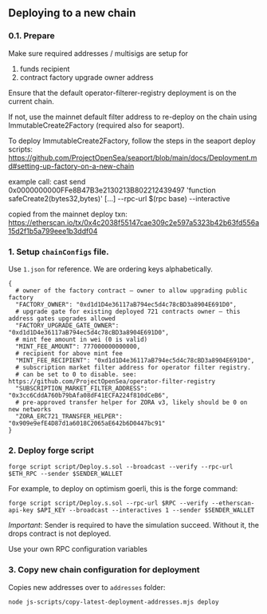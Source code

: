 
## Deploying to a new chain

### 0.1. Prepare

Make sure required addresses / multisigs are setup for 
1. funds recipient
2. contract factory upgrade owner address

Ensure that the default operator-filterer-registry deployment is on the current chain.

If not, use the mainnet default filter address to re-deploy on the chain using ImmutableCreate2Factory (required also for seaport).

To deploy ImmutableCreate2Factory, follow the steps in the seaport deploy scripts: https://github.com/ProjectOpenSea/seaport/blob/main/docs/Deployment.md#setting-up-factory-on-a-new-chain

example call:
cast send 0x0000000000FFe8B47B3e2130213B802212439497 'function safeCreate2(bytes32,bytes)' [...] --rpc-url $(rpc base) --interactive

copied from the mainnet deploy txn: https://etherscan.io/tx/0x4c2038f55147cae309c2e597a5323b42b63fd556a15d2f1b5a799eee1b3ddf04

### 1. Setup `chainConfigs` file.

Use `1.json` for reference. We are ordering keys alphabetically.

```
{
  # owner of the factory contract – owner to allow upgrading public factory
  "FACTORY_OWNER": "0xd1d1D4e36117aB794ec5d4c78cBD3a8904E691D0",
  # upgrade gate for existing deployed 721 contracts owner – this address gates upgrades allowed
  "FACTORY_UPGRADE_GATE_OWNER": "0xd1d1D4e36117aB794ec5d4c78cBD3a8904E691D0",
  # mint fee amount in wei (0 is valid)
  "MINT_FEE_AMOUNT": 777000000000000,
  # recipient for above mint fee
  "MINT_FEE_RECIPIENT": "0xd1d1D4e36117aB794ec5d4c78cBD3a8904E691D0",
  # subscription market filter address for operator filter registry.
  # can be set to 0 to disable. see: https://github.com/ProjectOpenSea/operator-filter-registry
  "SUBSCRIPTION_MARKET_FILTER_ADDRESS": "0x3cc6CddA760b79bAfa08dF41ECFA224f810dCeB6",
  # pre-approved transfer helper for ZORA v3, likely should be 0 on new networks
  "ZORA_ERC721_TRANSFER_HELPER": "0x909e9efE4D87d1a6018C2065aE642b6D0447bc91"
}
```

### 2. Deploy forge script

    forge script script/Deploy.s.sol --broadcast --verify --rpc-url $ETH_RPC --sender $SENDER_WALLET
  
For example, to deploy on optimism goerli, this is the forge command:

    forge script script/Deploy.s.sol --rpc-url $RPC --verify --etherscan-api-key $API_KEY --broadcast --interactives 1 --sender $SENDER_WALLET

*Important*: Sender is required to have the simulation succeed. Without it, the drops contract is not deployed.

Use your own RPC configuration variables

### 3. Copy new chain configuration for deployment

Copies new addresses over to `addresses` folder:

    node js-scripts/copy-latest-deployment-addresses.mjs deploy
